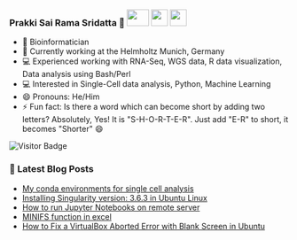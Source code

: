### Prakki Sai Rama Sridatta 👋 [<img src="https://img.shields.io/badge/-blue?style=flat-square&logo=Linkedin&logoColor=white&link=https://www.linkedin.com/in/prakki-sai-rama-sridatta-data" width="40" height="30">](https://www.linkedin.com/in/prakki-sai-rama-sridatta-data/) [<img src="https://upload.wikimedia.org/wikipedia/commons/thumb/6/6f/Logo_of_Twitter.svg/1920px-Logo_of_Twitter.svg.png" width="30" height="30">](https://twitter.com/Prakki_Rama) [<img src="https://www.blogger.com/img/logo_blogger_40px.png" width="30" height="30">](https://asearchforsolutions.blogspot.com/)


- 🔭 Bioinformatician
- 🌱 Currently working at the Helmholtz Munich, Germany
- 💻 Experienced working with RNA-Seq, WGS data, R data visualization, Data analysis using Bash/Perl
- 💻 Interested in Single-Cell data analysis, Python, Machine Learning
- 😄 Pronouns: He/Him
- ⚡ Fun fact: Is there a word which can become short by adding two letters? Absolutely, Yes! It is "S-H-O-R-T-E-R". Just add "E-R" to short, it becomes "Shorter" 😄

![Visitor Badge](https://visitor-badge.laobi.icu/badge?page_id=ramadatta.ramdatta)


### 📕 Latest Blog Posts
<!-- BLOG-POST-LIST:START -->
- [My conda environments for single cell analysis](https://asearchforsolutions.blogspot.com/2023/08/my-conda-environment-for-single-cell.html)
- [Installing Singularity version: 3.6.3 in Ubuntu Linux](https://asearchforsolutions.blogspot.com/2023/08/installing-singularity-version-363-in.html)
- [How to run Jupyter Notebooks on remote server](https://asearchforsolutions.blogspot.com/2023/07/how-to-run-jupyter-notebooks-on-remote.html)
- [MINIFS function in excel](https://asearchforsolutions.blogspot.com/2023/05/minifs-function-in-excel.html)
- [How to Fix a VirtualBox Aborted Error with Blank Screen in Ubuntu](https://asearchforsolutions.blogspot.com/2023/04/how-to-fix-virtualbox-aborted-error.html)
<!-- BLOG-POST-LIST:END -->
